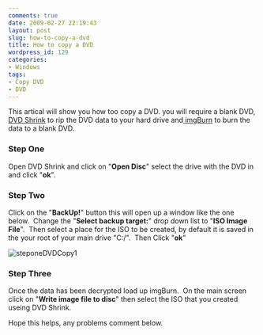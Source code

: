 ```yaml
---
comments: true
date: 2009-02-27 22:19:43
layout: post
slug: how-to-copy-a-dvd
title: How to copy a DVD
wordpress_id: 129
categories:
- Windows
tags:
- Copy DVD
- DVD
---
```


This artical will show you how too copy a DVD. you will require a blank DVD, [DVD Shrink](http://www.afterdawn.com/software/video_software/dvd_rippers/dvd_shrink.cfm) to rip the DVD data to your hard drive and[ imgBurn](http://www.imgburn.com/) to burn the data to a blank DVD.


### Step One
Open DVD Shrink and click on "**Open Disc**" select the drive with the DVD in and click "**ok**".


### Step Two
Click on the "**BackUp!**" button this will open up a window like the one below.  Change the "**Select backup target:**" drop down list to "**ISO Image File**".  Then select a place for the ISO to be created, by default it is saved in the your root of your main drive "C:/".  Then Click "**ok**"

![steponeDVDCopy1](http://www.nationpigeon.com/wordpress/wp-content/uploads/2009/02/stepone.jpg)


### Step Three


Once the data has been decrypted load up imgBurn.  On the main screen click on "**Write image file to disc**" then select the ISO that you created useing DVD Shrink.

Hope this helps, any problems comment below.
